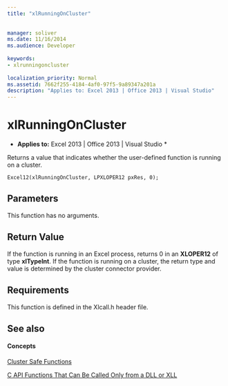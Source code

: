 ```yaml
---
title: "xlRunningOnCluster"
 
 
manager: soliver
ms.date: 11/16/2014
ms.audience: Developer
 
keywords:
- xlrunningoncluster
 
localization_priority: Normal
ms.assetid: 7662f255-4184-4af0-97f5-9a89347a201a
description: "Applies to: Excel 2013 | Office 2013 | Visual Studio"
---
```


# xlRunningOnCluster

 * **Applies to:** Excel 2013 | Office 2013 | Visual Studio * 
  
Returns a value that indicates whether the user-defined function is running on a cluster. 
  
```
Excel12(xlRunningOnCluster, LPXLOPER12 pxRes, 0);
```

## Parameters

This function has no arguments.
  
## Return Value

If the function is running in an Excel process, returns 0 in an **XLOPER12** of type **xlTypeInt**. If the function is running on a cluster, the return type and value is determined by the cluster connector provider.
  
## Requirements

This function is defined in the Xlcall.h header file.
  
## See also

#### Concepts

[Cluster Safe Functions](cluster-safe-functions.md)
  
[C API Functions That Can Be Called Only from a DLL or XLL](c-api-functions-that-can-be-called-only-from-a-dll-or-xll.md)

